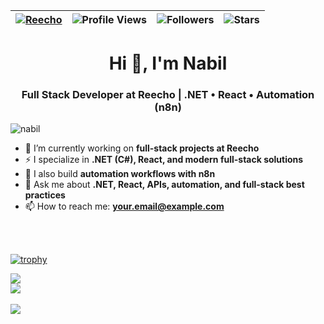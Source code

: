 | [![Reecho](https://img.shields.io/badge/COMPANY-REECHO-blue.svg)](https://shields.io/) | ![Profile Views](https://komarev.com/ghpvc/?username=nabil&color=green) | ![Followers](https://img.shields.io/github/followers/nabil) | ![Stars](https://img.shields.io/github/stars/nabil?label=Profile%20Stars&logo=Profile%20stars&logoColor=g) |
--| --| --| --|

<h1 align="center">Hi 👋, I'm Nabil</h1>
<h3 align="center">Full Stack Developer at Reecho | .NET • React • Automation (n8n)</h3>

<p align="left"> 
  <img src="https://komarev.com/ghpvc/?username=nabil&label=Profile%20views&color=0e75b6&style=flat" alt="nabil" /> 
</p>

- 🔭 I’m currently working on **full-stack projects at Reecho**  
- ⚡ I specialize in **.NET (C#), React, and modern full-stack solutions**  
- 🤖 I also build **automation workflows with n8n**  
- 💬 Ask me about **.NET, React, APIs, automation, and full-stack best practices**  
- 📫 How to reach me: **your.email@example.com**  

<br><br>

[![trophy](https://github-profile-trophy.vercel.app/?username=nabil&margin-w=8)](https://github.com/ryo-ma/github-profile-trophy)

![](https://github-readme-stats.vercel.app/api?username=nabil&theme=light&hide_border=false&include_all_commits=true&count_private=true)  
![](https://github-readme-streak-stats.herokuapp.com/?user=nabil&theme=light&hide_border=false)<br/>  
![](https://github-readme-stats.vercel.app/api/top-langs/?username=nabil&theme=light&hide_border=false&include_all_commits=true&count_private=true&layout=compact)  
